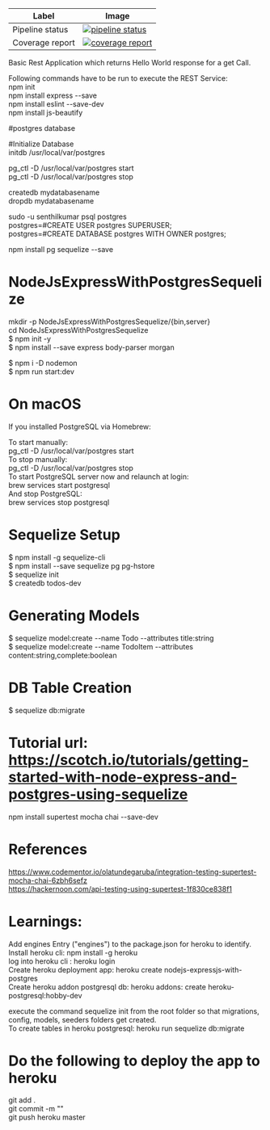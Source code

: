 | Label | Image |
| --- | --- |
| Pipeline status | [![pipeline status](https://gitlab.com/senth542002/NodeJsExpressWithPostgresSequelize/badges/master/pipeline.svg)](https://gitlab.com/senth542002/NodeJsExpressWithPostgresSequelize/commits/master) |
|Coverage report | [![coverage report](https://gitlab.com/senth542002/NodeJsExpressWithPostgresSequelize/badges/master/coverage.svg)](https://gitlab.com/senth542002/NodeJsExpressWithPostgresSequelize/commits/master) |


Basic Rest Application which returns Hello World response for a get Call. 

Following commands have to be run to execute the REST Service: <br/>
npm init <br/>
npm install express --save <br/>
npm install eslint --save-dev <br/>
npm install js-beautify <br/>

#postgres database<br/>

#Initialize Database<br/>
initdb /usr/local/var/postgres<br/>

pg_ctl -D /usr/local/var/postgres start<br/>
pg_ctl -D /usr/local/var/postgres stop<br/>

createdb mydatabasename<br/>
dropdb mydatabasename<br/>

sudo -u senthilkumar psql postgres<br/>
postgres=#CREATE USER postgres SUPERUSER;<br/>
postgres=#CREATE DATABASE postgres WITH OWNER postgres;<br/>

npm install pg sequelize --save<br/>


# NodeJsExpressWithPostgresSequelize <br/>

mkdir -p NodeJsExpressWithPostgresSequelize/{bin,server} <br/>
cd NodeJsExpressWithPostgresSequelize <br/>
$ npm init -y <br/>
$ npm install --save express body-parser morgan <br/>

$ npm i -D nodemon <br/>
$ npm run start:dev <br/>

# On macOS </br>

If you installed PostgreSQL via Homebrew: </br>

To start manually: </br>
pg_ctl -D /usr/local/var/postgres start </br>
To stop manually: </br>
pg_ctl -D /usr/local/var/postgres stop </br>
To start PostgreSQL server now and relaunch at login: </br>
brew services start postgresql </br>
And stop PostgreSQL: </br>
brew services stop postgresql </br>


# Sequelize Setup <br/>

$ npm install -g sequelize-cli <br/>
$ npm install --save sequelize pg pg-hstore <br/>
$ sequelize init <br/>
$ createdb todos-dev <br/>

# Generating Models <br/>
$ sequelize model:create --name Todo --attributes title:string <br/>
$ sequelize model:create --name TodoItem --attributes content:string,complete:boolean <br/>

# DB Table Creation <br/>
$ sequelize db:migrate <br/>

# Tutorial url: https://scotch.io/tutorials/getting-started-with-node-express-and-postgres-using-sequelize <br/>

npm install supertest mocha chai --save-dev  <br/>

# References <br/>
https://www.codementor.io/olatundegaruba/integration-testing-supertest-mocha-chai-6zbh6sefz <br/>
https://hackernoon.com/api-testing-using-supertest-1f830ce838f1 <br/>


# Learnings: <br/>
Add engines Entry ("engines") to the package.json for heroku to identify. <br/>
Install heroku cli: npm install -g heroku <br/>
log into heroku cli : heroku login <br/>
Create heroku deployment app: heroku create nodejs-expressjs-with-postgres <br/>
Create heroku addon postgresql db: heroku addons: create heroku-postgresql:hobby-dev <br/>

execute the command sequelize init from the root folder so that migrations, config, models, seeders folders get created. <br/>
To create tables in heroku postgresql: heroku run sequelize db:migrate <br/>

# Do the following to deploy the app to heroku <br/>
git add . <br/>
git commit -m "" <br/>
git push heroku master <br/>
